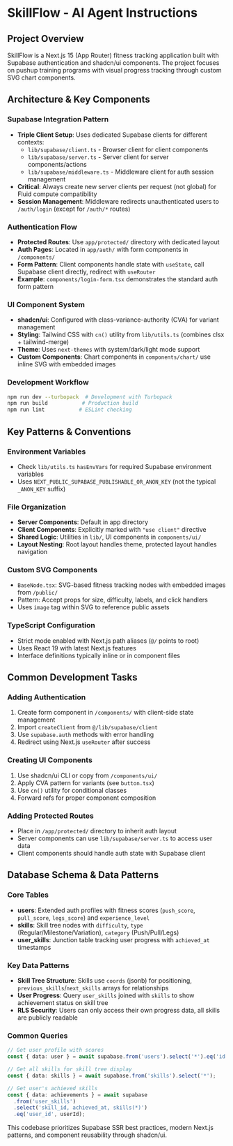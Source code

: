 # SkillFlow - AI Agent Instructions

## Project Overview
SkillFlow is a Next.js 15 (App Router) fitness tracking application built with Supabase authentication and shadcn/ui components. The project focuses on pushup training programs with visual progress tracking through custom SVG chart components.

## Architecture & Key Components

### Supabase Integration Pattern
- **Triple Client Setup**: Uses dedicated Supabase clients for different contexts:
  - `lib/supabase/client.ts` - Browser client for client components
  - `lib/supabase/server.ts` - Server client for server components/actions  
  - `lib/supabase/middleware.ts` - Middleware client for auth session management
- **Critical**: Always create new server clients per request (not global) for Fluid compute compatibility
- **Session Management**: Middleware redirects unauthenticated users to `/auth/login` (except for `/auth/*` routes)

### Authentication Flow
- **Protected Routes**: Use `app/protected/` directory with dedicated layout
- **Auth Pages**: Located in `app/auth/` with form components in `/components/`
- **Form Pattern**: Client components handle state with `useState`, call Supabase client directly, redirect with `useRouter`
- **Example**: `components/login-form.tsx` demonstrates the standard auth form pattern

### UI Component System
- **shadcn/ui**: Configured with class-variance-authority (CVA) for variant management
- **Styling**: Tailwind CSS with `cn()` utility from `lib/utils.ts` (combines clsx + tailwind-merge)
- **Theme**: Uses `next-themes` with system/dark/light mode support
- **Custom Components**: Chart components in `components/chart/` use inline SVG with embedded images

### Development Workflow
```bash
npm run dev --turbopack  # Development with Turbopack
npm run build           # Production build
npm run lint           # ESLint checking
```

## Key Patterns & Conventions

### Environment Variables
- Check `lib/utils.ts` `hasEnvVars` for required Supabase environment variables
- Uses `NEXT_PUBLIC_SUPABASE_PUBLISHABLE_OR_ANON_KEY` (not the typical `_ANON_KEY` suffix)

### File Organization
- **Server Components**: Default in app directory
- **Client Components**: Explicitly marked with `"use client"` directive
- **Shared Logic**: Utilities in `lib/`, UI components in `components/ui/`
- **Layout Nesting**: Root layout handles theme, protected layout handles navigation

### Custom SVG Components
- `BaseNode.tsx`: SVG-based fitness tracking nodes with embedded images from `/public/`
- Pattern: Accept props for size, difficulty, labels, and click handlers
- Uses `image` tag within SVG to reference public assets

### TypeScript Configuration
- Strict mode enabled with Next.js path aliases (`@/` points to root)
- Uses React 19 with latest Next.js features
- Interface definitions typically inline or in component files

## Common Development Tasks

### Adding Authentication
1. Create form component in `/components/` with client-side state management
2. Import `createClient` from `@/lib/supabase/client`
3. Use `supabase.auth` methods with error handling
4. Redirect using Next.js `useRouter` after success

### Creating UI Components
1. Use shadcn/ui CLI or copy from `/components/ui/` 
2. Apply CVA pattern for variants (see `button.tsx`)
3. Use `cn()` utility for conditional classes
4. Forward refs for proper component composition

### Adding Protected Routes
- Place in `/app/protected/` directory to inherit auth layout
- Server components can use `lib/supabase/server.ts` to access user data
- Client components should handle auth state with Supabase client

## Database Schema & Data Patterns

### Core Tables
- **users**: Extended auth profiles with fitness scores (`push_score`, `pull_score`, `legs_score`) and `experience_level`
- **skills**: Skill tree nodes with `difficulty`, `type` (Regular/Milestone/Variation), `category` (Push/Pull/Legs)
- **user_skills**: Junction table tracking user progress with `achieved_at` timestamps

### Key Data Patterns
- **Skill Tree Structure**: Skills use `coords` (jsonb) for positioning, `previous_skills`/`next_skills` arrays for relationships
- **User Progress**: Query `user_skills` joined with `skills` to show achievement status on skill tree
- **RLS Security**: Users can only access their own progress data, all skills are publicly readable

### Common Queries
```typescript
// Get user profile with scores
const { data: user } = await supabase.from('users').select('*').eq('id', userId).single();

// Get all skills for skill tree display
const { data: skills } = await supabase.from('skills').select('*');

// Get user's achieved skills
const { data: achievements } = await supabase
  .from('user_skills')
  .select('skill_id, achieved_at, skills(*)')
  .eq('user_id', userId);
```

This codebase prioritizes Supabase SSR best practices, modern Next.js patterns, and component reusability through shadcn/ui.
